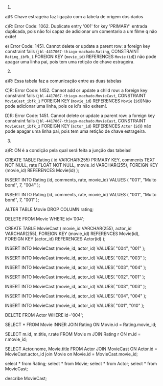 1)
a)R: Chave estrageira faz ligação com a tabela de origem dos dados

c)R: Error Code: 1062. Duplicate entry '001' for key 'PRIMARY' entrada duplicada, pois não foi capaz de adicionar um comentario a um filme q não exite!

e) Error Code: 1451. Cannot delete or update a parent row: a foreign key constraint fails (`jbl-4417067-thiago-machado`.`Rating`, CONSTRAINT `Rating_ibfk_1` FOREIGN KEY (`movie_id`) REFERENCES `Movie` (`id`)) não pode apagar uma linha pai, pois tem uma retição de chave estrageira.


2)

a)R: Essa tabela faz a comunicação entre as duas tabelas

C)R: Error Code: 1452. Cannot add or update a child row: a foreign key constraint fails (`jbl-4417067-thiago-machado`.`MovieCast`, CONSTRAINT `MovieCast_ibfk_1` FOREIGN KEY (`movie_id`) REFERENCES `Movie` (`id`))Não pode adicionar uma linha, pois os id's não exitem!.
 
 D)R: Error Code: 1451. Cannot delete or update a parent row: a foreign key constraint fails (`jbl-4417067-thiago-machado`.`MovieCast`, CONSTRAINT `MovieCast_ibfk_2` FOREIGN KEY (`actor_id`) REFERENCES `Actor` (`id`)) não pode apagar uma linha pai, pois tem uma retição de chave estrageira.


3)

a)R: ON é a condição pela qual será feita a junção das tabelas!



CREATE TABLE Rating (
	id VARCHAR(255) PRIMARY KEY,
    comments TEXT NOT NULL,
	rate FLOAT NOT NULL,
    movie_id VARCHAR(255),
    FOREIGN KEY (movie_id) REFERENCES Movie(id)
);

INSERT INTO Rating (id, comments, rate, movie_id) 
VALUES (
		"001",
		"Muito bom!",
		7,
		"004"
);

INSERT INTO Rating (id, comments, rate, movie_id) 
VALUES (
		"001",
		"Muito bom!",
		7,
		"001"
);

ALTER TABLE Movie DROP COLUMN rating;

DELETE FROM Movie 
WHERE id='004';

CREATE TABLE MovieCast (
		movie_id VARCHAR(255),
		actor_id VARCHAR(255),
    FOREIGN KEY (movie_id) REFERENCES Movie(id),
    FOREIGN KEY (actor_id) REFERENCES Actor(id)
);

INSERT INTO MovieCast (movie_id, actor_id)
VALUES(
		"004",
		"001"
);

INSERT INTO MovieCast (movie_id, actor_id)
VALUES(
		"002",
		"003"
);

INSERT INTO MovieCast (movie_id, actor_id)
VALUES(
		"003",
		"004"
);

INSERT INTO MovieCast (movie_id, actor_id)
VALUES(
		"002",
		"001"
);

INSERT INTO MovieCast (movie_id, actor_id)
VALUES(
		"003",
		"003"
);

INSERT INTO MovieCast (movie_id, actor_id)
VALUES(
		"004",
		"004"
);

INSERT INTO MovieCast (movie_id, actor_id)
VALUES(
		"001",
		"010"
);

DELETE FROM Actor 
WHERE id='004';

SELECT * FROM Movie 
INNER JOIN Rating ON Movie.id = Rating.movie_id;

SELECT m.id, m.title, r.rate FROM Movie m
JOIN Rating r ON m.id = r.movie_id;

SELECT Actor.nome, Movie.title FROM Actor
JOIN MovieCast ON Actor.id = MovieCast.actor_id
join Movie on Movie.id = MovieCast.movie_id;

select * from Rating;
select * from Movie;
select * from Actor;
select * from MovieCast;

describe MovieCast;
